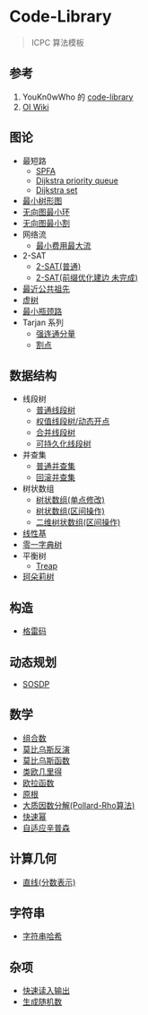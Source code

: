 # Code-Library

> ICPC 算法模板

## 参考

1. YouKn0wWho 的 [code-library](https://github.com/ShahjalalShohag/code-library)
2. [OI Wiki](https://oi-wiki.org)

## 图论

- 最短路
    - [SPFA](最短路(SPFA)/main.cpp)
    - [Dijkstra priority queue](最短路(priority_queue)/main.cpp)
    - [Dijkstra set](最短路(set)/main.cpp)
- [最小树形图](最小树形图(Tarjan)/main.cpp)
- [无向图最小环](无向图最小环/main.cpp)
- [无向图最小割](无向图最小割(Stoer-Wagner)/main.cpp)
- 网络流
    - [最小费用最大流](最小费用最大流(zkw)/main.cpp)
- 2-SAT
    - [2-SAT(普通)](2-SAT(搜索)/main.cpp)
    - [2-SAT(前缀优化建边 未完成)](2-SAT(搜索-前缀优化建边)/main.cpp)
- [最近公共祖先](最近公共祖先/main.cpp)
- [虚树](虚树/main.cpp)
- [最小瓶颈路](最小瓶颈路/main.cpp)
- Tarjan 系列
    - [强连通分量](强连通分量/main.cpp)
    - [割点](割点/main.cpp)

## 数据结构

- 线段树
    - [普通线段树](线段树/main.cpp)
    - [权值线段树/动态开点](权值线段树(动态开点)/main.cpp)
    - [合并线段树](合并线段树/main.cpp)
    - [可持久化线段树](可持久化线段树/main.cpp)
- 并查集
    - [普通并查集](并查集/main.cpp)
    - [回滚并查集](回滚并查集/main.cpp)
- 树状数组
    - [树状数组(单点修改)](树状数组/main.cpp)
    - [树状数组(区间操作)](树状数组(区间操作)/main.cpp)
    - [二维树状数组(区间操作)](二维树状数组(区间操作)/main.cpp)
- [线性基](线性基/main.cpp)
- [零一字典树](零一字典树/main.cpp)
- 平衡树
    - [Treap](Treap/main.cpp)
- [珂朵莉树](珂朵莉树/main.cpp)
  

## 构造

- [格雷码](格雷码/main.cpp)

## 动态规划

- [SOSDP](SOSDP/main.cpp)

## 数学

- [组合数](组合数/main.cpp)
- [莫比乌斯反演](莫比乌斯反演/main.cpp)
- [莫比乌斯函数](莫比乌斯函数/main.cpp)
- [类欧几里得](类欧几里得/main.cpp)
- [欧拉函数](欧拉函数/main.cpp)
- [原根](原根/main.cpp)
- [大质因数分解(Pollard-Rho算法)](大质因数分解(Pollard-Rho算法)/main.cpp)
- [快速幂](快速幂/main.cpp)
- [自适应辛普森](自适应辛普森/main.cpp)

## 计算几何

- [直线(分数表示)](直线(分数表示)/main.cpp)

## 字符串 

- [字符串哈希](字符串哈希/main.cpp)

## 杂项

- [快速读入输出](快速读入输出/main.cpp)
- [生成随机数](生成随机数/main.cpp)
